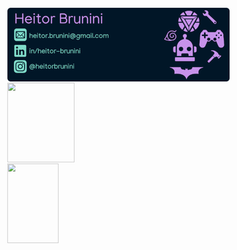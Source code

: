 <img src="github.png"/><br>
  <img height="180em" width="55%" src="https://github-readme-stats.vercel.app/api?username=heitorbrunini&show_icons=true&theme=nightowl&include_all_commits=true&count_private=true"/>
  <img height="180em" width="48%" src="https://github-readme-stats.vercel.app/api/top-langs/?username=heitorbrunini&layout=compact&langs_count=7&theme=nightowl"/>

